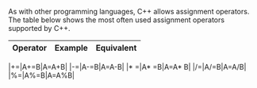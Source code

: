 
As with other programming languages, C++ allows assignment operators.
The table below shows the most often used assignment operators supported by C++.



| Operator      | Example | Equivalent    |
| :---        |    :----:   |          ---: |

|+=|A+=B|A=A+B|
|-=|A-=B|A=A-B|
|* =|A* =B|A=A* B|
|/=|A/=B|A=A/B|
|%=|A%=B|A=A%B|
